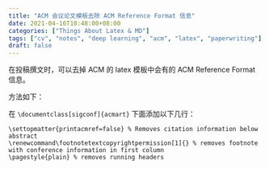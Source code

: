 ```yaml
---
title: "ACM 会议论文模板去除 ACM Reference Format 信息"
date: 2021-04-16T18:48:00+08:00
categories: ["Things About Latex & MD"]
tags: ["cv", "notes", "deep learning", "acm", "latex", "paperwriting"]
draft: false
---
```


在投稿撰文时，可以去掉 ACM 的 latex 模板中会有的 ACM Reference Format 信息。  

方法如下：  

在 `\documentclass[sigconf]{acmart}` 下面添加以下几行：  

```
\settopmatter{printacmref=false} % Removes citation information below abstract
\renewcommand\footnotetextcopyrightpermission[1]{} % removes footnote with conference information in first column
\pagestyle{plain} % removes running headers
```
